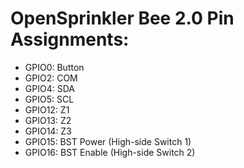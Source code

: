 OpenSprinkler Bee 2.0 Pin Assignments:
===================

- GPIO0:  Button
- GPIO2:  COM 
- GPIO4:  SDA
- GPIO5:  SCL
- GPIO12: Z1
- GPIO13: Z2
- GPIO14: Z3
- GPIO15: BST Power  (High-side Switch 1)
- GPIO16: BST Enable (High-side Switch 2)
